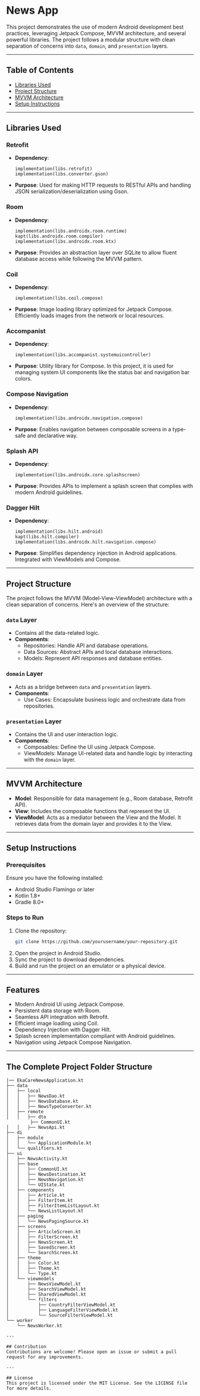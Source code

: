 # News App

This project demonstrates the use of modern Android development best practices, leveraging Jetpack Compose, MVVM architecture, and several powerful libraries. The project follows a modular structure with clean separation of concerns into `data`, `domain`, and `presentation` layers.

---

## Table of Contents

- [Libraries Used](#libraries-used)
- [Project Structure](#project-structure)
- [MVVM Architecture](#mvvm-architecture)
- [Setup Instructions](#setup-instructions)

---

## Libraries Used

### Retrofit
- **Dependency**:
  ```
  implementation(libs.retrofit)
  implementation(libs.converter.gson)
  ```
- **Purpose**: Used for making HTTP requests to RESTful APIs and handling JSON serialization/deserialization using Gson.

### Room
- **Dependency**:
  ```
  implementation(libs.androidx.room.runtime)
  kapt(libs.androidx.room.compiler)
  implementation(libs.androidx.room.ktx)
  ```
- **Purpose**: Provides an abstraction layer over SQLite to allow fluent database access while following the MVVM pattern.

### Coil
- **Dependency**:
  ```
  implementation(libs.coil.compose)
  ```
- **Purpose**: Image loading library optimized for Jetpack Compose. Efficiently loads images from the network or local resources.

### Accompanist
- **Dependency**:
  ```
  implementation(libs.accompanist.systemuicontroller)
  ```
- **Purpose**: Utility library for Compose. In this project, it is used for managing system UI components like the status bar and navigation bar colors.

### Compose Navigation
- **Dependency**:
  ```
  implementation(libs.androidx.navigation.compose)
  ```
- **Purpose**: Enables navigation between composable screens in a type-safe and declarative way.

### Splash API
- **Dependency**:
  ```
  implementation(libs.androidx.core.splashscreen)
  ```
- **Purpose**: Provides APIs to implement a splash screen that complies with modern Android guidelines.

### Dagger Hilt
- **Dependency**:
  ```
  implementation(libs.hilt.android)
  kapt(libs.hilt.compiler)
  implementation(libs.androidx.hilt.navigation.compose)
  ```
- **Purpose**: Simplifies dependency injection in Android applications. Integrated with ViewModels and Compose.

---

## Project Structure

The project follows the MVVM (Model-View-ViewModel) architecture with a clean separation of concerns. Here's an overview of the structure:

### `data` Layer
- Contains all the data-related logic.
- **Components**:
  - Repositories: Handle API and database operations.
  - Data Sources: Abstract APIs and local database interactions.
  - Models: Represent API responses and database entities.

### `domain` Layer
- Acts as a bridge between `data` and `presentation` layers.
- **Components**:
  - Use Cases: Encapsulate business logic and orchestrate data from repositories.

### `presentation` Layer
- Contains the UI and user interaction logic.
- **Components**:
  - Composables: Define the UI using Jetpack Compose.
  - ViewModels: Manage UI-related data and handle logic by interacting with the `domain` layer.

---

## MVVM Architecture

- **Model**: Responsible for data management (e.g., Room database, Retrofit API).
- **View**: Includes the composable functions that represent the UI.
- **ViewModel**: Acts as a mediator between the View and the Model. It retrieves data from the domain layer and provides it to the View.

---

## Setup Instructions

### Prerequisites
Ensure you have the following installed:
- Android Studio Flamingo or later
- Kotlin 1.8+
- Gradle 8.0+

### Steps to Run
1. Clone the repository:
   ```bash
   git clone https://github.com/yourusername/your-repository.git
   ```
2. Open the project in Android Studio.
3. Sync the project to download dependencies.
4. Build and run the project on an emulator or a physical device.

---

## Features
- Modern Android UI using Jetpack Compose.
- Persistent data storage with Room.
- Seamless API integration with Retrofit.
- Efficient image loading using Coil.
- Dependency Injection with Dagger Hilt.
- Splash screen implementation compliant with Android guidelines.
- Navigation using Jetpack Compose Navigation.

---

## The Complete Project Folder Structure

```
|── EkaCareNewsApplication.kt
├── data
│   ├── local
│   │   ├── NewsDao.kt
│   │   ├── NewsDatabase.kt
│   │   ├── NewsTypeConverter.kt
│   ├── remote
│   │   ├── dto
	     ├── CommonUI.kt
│   │   ├── NewsApi.kt
├── di
│   ├── module
│   │   └── ApplicationModule.kt
│   └── qualifiers.kt
├── ui
│   ├── NewsActivity.kt
│   ├── base
│   │   ├── CommonUI.kt
│   │   ├── NewsDestination.kt
│   │   ├── NewsNavigation.kt
│   │   └── UIState.kt
│   ├── components
│   │   ├── Article.kt
│   │   ├── FilterItem.kt
│   │   ├── FilterItemListLayout.kt
│   │   └── NewsListLayout.kt
│   ├── paging
│   │   └── NewsPagingSource.kt
│   ├── screens
│   │   ├── ArticleScreen.kt
│   │   ├── FilterScreen.kt
│   │   ├── NewsScreen.kt
│   │   ├── SavedScreen.kt
│   │   └── SearchScreen.kt
│   ├── theme
│   │   ├── Color.kt
│   │   ├── Theme.kt
│   │   └── Type.kt
│   └── viewmodels
│       ├── NewsViewModel.kt
│       ├── SearchViewModel.kt
│       ├── SharedViewModel.kt
│       └── filters
│           ├── CountryFilterViewModel.kt
│           ├── LanguageFilterViewModel.kt
│           └── SourceFilterViewModel.kt
└── worker
    └── NewsWorker.kt

---

## Contribution
Contributions are welcome! Please open an issue or submit a pull request for any improvements.

---

## License
This project is licensed under the MIT License. See the LICENSE file for more details.

